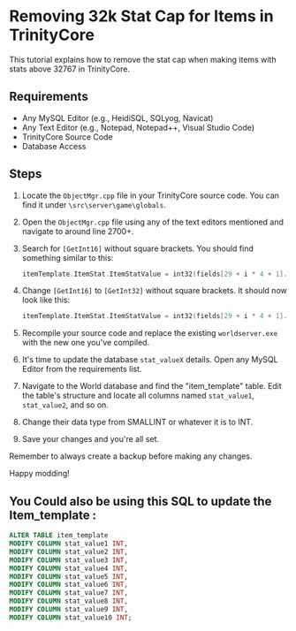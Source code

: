 # Removing 32k Stat Cap for Items in TrinityCore

This tutorial explains how to remove the stat cap when making items with stats above 32767 in TrinityCore.

## Requirements

- Any MySQL Editor (e.g., HeidiSQL, SQLyog, Navicat)
- Any Text Editor (e.g., Notepad, Notepad++, Visual Studio Code)
- TrinityCore Source Code
- Database Access

## Steps

1. Locate the `ObjectMgr.cpp` file in your TrinityCore source code. You can find it under `\src\server\game\globals`.

2. Open the `ObjectMgr.cpp` file using any of the text editors mentioned and navigate to around line 2700+.

3. Search for `[GetInt16]` without square brackets. You should find something similar to this:

    ```cpp
    itemTemplate.ItemStat.ItemStatValue = int32(fields[29 + i * 4 + 1].GetInt16());
    ```

4. Change `[GetInt16]` to `[GetInt32]` without square brackets. It should now look like this:

    ```cpp
    itemTemplate.ItemStat.ItemStatValue = int32(fields[29 + i * 4 + 1].GetInt32());
    ```

5. Recompile your source code and replace the existing `worldserver.exe` with the new one you've compiled.

6. It's time to update the database `stat_valueX` details. Open any MySQL Editor from the requirements list.

7. Navigate to the World database and find the "item_template" table. Edit the table's structure and locate all columns named `stat_value1`, `stat_value2`, and so on.

8. Change their data type from SMALLINT or whatever it is to INT.

9. Save your changes and you're all set.

Remember to always create a backup before making any changes.

Happy modding!

## You Could also be using this SQL to update the Item_template : 
```SQL
ALTER TABLE item_template
MODIFY COLUMN stat_value1 INT,
MODIFY COLUMN stat_value2 INT,
MODIFY COLUMN stat_value3 INT,
MODIFY COLUMN stat_value4 INT,
MODIFY COLUMN stat_value5 INT,
MODIFY COLUMN stat_value6 INT,
MODIFY COLUMN stat_value7 INT,
MODIFY COLUMN stat_value8 INT,
MODIFY COLUMN stat_value9 INT,
MODIFY COLUMN stat_value10 INT;
```
